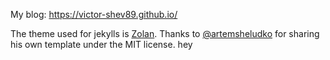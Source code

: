 My blog: https://victor-shev89.github.io/

The theme used for jekylls is [Zolan](https://github.com/artemsheludko/zolan).  Thanks to [@artemsheludko](https://github.com/artemsheludko) for sharing his own template under the MIT license.
hey


